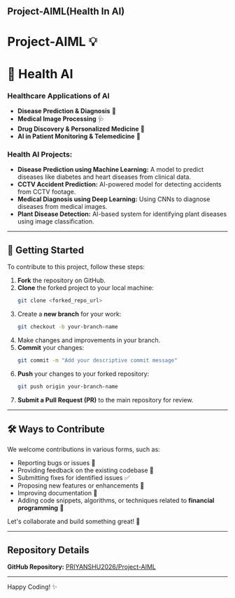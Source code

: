 ## Project-AIML(Health In AI)
# <a name="top"></a>Project-AIML 💡


# 🏥 Health AI

### Healthcare Applications of AI
- **Disease Prediction & Diagnosis** 🏥
- **Medical Image Processing** 🩺
- **Drug Discovery & Personalized Medicine** 💊
- **AI in Patient Monitoring & Telemedicine** 📡

### Health AI Projects:
- **Disease Prediction using Machine Learning:** A model to predict diseases like diabetes and heart diseases from clinical data.
- **CCTV Accident Prediction:** AI-powered model for detecting accidents from CCTV footage.
- **Medical Diagnosis using Deep Learning:** Using CNNs to diagnose diseases from medical images.
- **Plant Disease Detection:** AI-based system for identifying plant diseases using image classification.

---

## 🚀 Getting Started 

To contribute to this project, follow these steps:

1. **Fork** the repository on GitHub.
2. **Clone** the forked project to your local machine:
   ```bash
   git clone <forked_repo_url>
   ```
3. Create a **new branch** for your work:
   ```bash
   git checkout -b your-branch-name
   ```
4. Make changes and improvements in your branch.
5. **Commit** your changes:
   ```bash
   git commit -m "Add your descriptive commit message"
   ```
6. **Push** your changes to your forked repository:
   ```bash
   git push origin your-branch-name
   ```
7. **Submit a Pull Request (PR)** to the main repository for review.

---

## 🛠️ Ways to Contribute 

We welcome contributions in various forms, such as:

- Reporting bugs or issues 🐞
- Providing feedback on the existing codebase 💬
- Submitting fixes for identified issues ✅
- Proposing new features or enhancements 🚀
- Improving documentation 📝
- Adding code snippets, algorithms, or techniques related to **financial programming** 💼

Let's collaborate and build something great! 💪

---

## Repository Details 

**GitHub Repository:** [PRIYANSHU2026/Project-AIML](https://github.com/PRIYANSHU2026/Project-AIML)

---

Happy Coding! ✨

